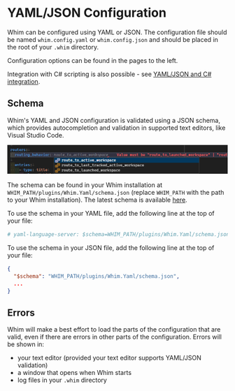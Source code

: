 # YAML/JSON Configuration

Whim can be configured using YAML or JSON. The configuration file should be named `whim.config.yaml` or `whim.config.json` and should be placed in the root of your `.whim` directory.

Configuration options can be found in the pages to the left.

Integration with C# scripting is also possible - see [YAML/JSON and C# integration](../script/snippets.md#yamljson-and-c-integration).

## Schema

Whim's YAML and JSON configuration is validated using a JSON schema, which provides autocompletion and validation in supported text editors, like Visual Studio Code.

![Screenshot of YAML validation in Visual Studio Code](../images/yaml-validation.png)

The schema can be found in your Whim installation at `WHIM_PATH/plugins/Whim.Yaml/schema.json` (replace `WHIM_PATH` with the path to your Whim installation). The latest schema is available [here](https://raw.githubusercontent.com/dalyIsaac/Whim/main/src/Whim.Yaml/schema.json).

To use the schema in your YAML file, add the following line at the top of your file:

```yaml
# yaml-language-server: $schema=WHIM_PATH/plugins/Whim.Yaml/schema.json
```

To use the schema in your JSON file, add the following line at the top of your file:

```json
{
  "$schema": "WHIM_PATH/plugins/Whim.Yaml/schema.json",
  ...
}
```

## Errors

Whim will make a best effort to load the parts of the configuration that are valid, even if there are errors in other parts of the configuration. Errors will be shown in:

- your text editor (provided your text editor supports YAML/JSON validation)
- a window that opens when Whim starts
- log files in your `.whim` directory
